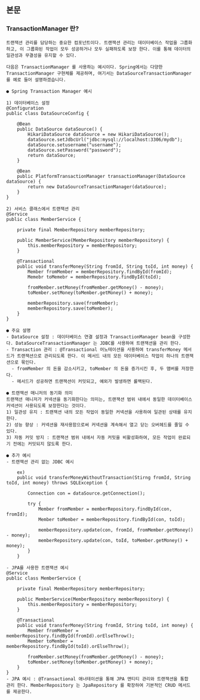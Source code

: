 ## 본문

### TransactionManager 란?
    트랜잭션 관리를 담당하는 중요한 컴포넌트이다. 트랜잭션 관리는 데이터베이스 작업을 그룹화하고, 이 그룹화된 작업이 모두 성공하거나 모두 실패하도록 보장 한다. 이를 통해 데이터의 일관성과 무결성을 유지할 수 있다.

    다음은 TransactionManager 를 사용하는 예시이다. Spring에서는 다양한 TransactionManager 구현체를 제공하며, 여기서는 DataSourceTransactionManager 를 예로 들어 설명하겠습니다.

    ● Spring Transaction Manager 예시

    1) 데이터베이스 설정
    @Configuration
    public class DataSourceConfig {

        @Bean
        public DataSource dataSource() {
            HikariDataSource dataSource = new HikariDataSource();
            dataSource.setJdbcUrl("jdbc:mysql://localhost:3306/mydb");
            dataSource.setusername("username");
            dataSource.setPassword("password");
            return dataSource;
        }

        @Bean
        public PlatformTransactionManager transactionManager(DataSource dataSource) {
            return new DataSourceTransactionManager(dataSource);
        }
    }

    2) 서비스 클래스에서 트랜잭션 관리
    @Service
    public class MemberService {

        private final MemberRepository memberRepository;

        public MemberService(MemberRepository memberRepository) {
            this.memberRepository = memberRepository;
        }

        @Transactional
        public void transferMoney(String fromId, String toId, int money) {
            Member fromMember = memberRepository.findById(fromId);
            Memebr toMemebr = memberRepository.findById(toId);

            fromMember.setMoney(fromMember.getMoney() - money);
            toMember.setMoney(toMember.getMoney() + money);

            memberRepository.save(fromMember);
            memberRepository.save(toMember);
        }
    }

    ● 주요 설명
    - DataSource 설정 : 데이터베이스 연결 설정과 TransactionManager bean을 구성한다. DataSourceTransactionManager 는 JDBC를 사용하여 트랜잭션을 관리 한다.
    - Transaction 관리 : @Transactional 어노테이션을 사용하여 transferMoney 메서드가 트랜잭션으로 관리되도록 한다. 이 메서드 내의 모든 데이터베이스 작업이 하나의 트랜잭션으로 묶인다.
      - fromMember 의 돈을 감소시키고, toMember 의 돈을 증가시킨 후, 두 맴버를 저장한다.
      - 메서드가 성공하면 트랜잭션이 커밋되고, 예외가 발생하면 롤백된다.                
      
    ● 트랜잭션 매니저의 동기화 의미
    트랜잭션 매니저가 커넥션을 동기화한다는 의미는, 트랜잭션 범위 내에서 동일한 데이터베이스 커넥션이 사용되도록 보장한다는 것이다.
    1) 일관성 유지 : 트랜잭션 내의 모든 작업이 동일한 커넥션을 사용하여 일관된 상태를 유지한다.
    2) 성능 향상 : 커넥션을 재사용함으로써 커넥션을 계속해서 열고 닫는 오버헤드를 줄일 수 있다.
    3) 자동 커밋 방지 : 트랜잭션 범위 내에서 자동 커밋을 비활성화하여, 모든 작업이 완료되기 전에는 커밋되지 않도록 한다.

    ● 추가 예시
    - 트랜잭션 관리 없는 JDBC 예시

        ex) 
        public void transferMoneyWithoutTransaction(Stirng fromId, String toId, int money) throws SQLException {

            Connection con = dataSource.getConnection();

            try {
                Member fromMember = memberRepository.findById(con, fromId);
                Member toMember = memberRepository.findById(con, toId);

                memberRepository.update(con, fromId, fromMember.getMoney() - money);
                memberRepository.update(con, toId, toMember.getMoney() + money);
            }
        }

    - JPA를 사용한 트랜잭션 예시
    @Service
    public class MemberService {

        private final MemberRepository memberRepository;

        public MemberService(MemberRepository memberRepository) {
            this.memberRepository = memberRepository;
        }

        @Transactional
        public void transferMoney(String fromId, String toId, int money) {
            Member fromMember = memberRepository.findById(fromId).orElseThrow();
            Member toMember = memberRepository.findById(toId).orElseThrow();

            fromMember.setMoney(fromMember.getMoney() - money);
            toMember.setMoney(toMember.getMoney() + money);
        }
    }   
    - JPA 예시 : @Transactional 애너테이션을 통해 JPA 앤티티 관리와 트랜잭션을 통합 관리 한다. MemberRepository 는 JpaRepository 를 확장하여 기본적인 CRUD 메서드를 제공한다.     